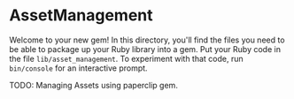 # AssetManagement

Welcome to your new gem! In this directory, you'll find the files you need to be able to package up your Ruby library into a gem. Put your Ruby code in the file `lib/asset_management`. To experiment with that code, run `bin/console` for an interactive prompt.

TODO: Managing Assets using paperclip gem.
